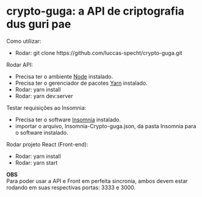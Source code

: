 # crypto-guga: a API de criptografia dus guri pae

Como utilizar:
<ul>
  <li>Rodar: git clone https://github.com/luccas-specht/crypto-guga.git </li>
</ul>

Rodar API: 
<ul>
  <li>Precisa ter o ambiente <a href='https://nodejs.org/en/download/'>Node</a> instalado.</li>
  <li>Precisa ter o gerenciador de pacotes <a href='https://classic.yarnpkg.com/en/docs/install#debian-stable'>Yarn</a> instalado.</li>
  <li>Rodar: yarn install</li>
  <li>Rodar: yarn dev:server</li>
</ul>

Testar requisições ao Insomnia: 
<ul>
  <li>Precisa ter o software <a href='https://insomnia.rest/download'>Insomnia</a> instalado.</li>
  <li>importar o arquivo, Insomnia-Crypto-guga.json, da pasta Insomnia para o software instalado.</li>
</ul>

Rodar projeto React (Front-end): 
<ul>
  <li>Rodar: yarn install</li>
  <li>Rodar: yarn start</li>
</ul>


<strong>OBS</strong> </br>
Para poder usar a API e Front em perfeita sincronia, ambos devem estar rodando em suas respectivas portas: 3333 e 3000.
